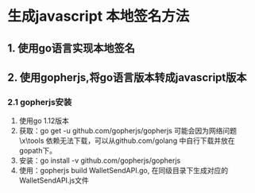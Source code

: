 # 生成javascript 本地签名方法

## 1. 使用go语言实现本地签名
## 2. 使用gopherjs,将go语言版本转成javascript版本
### 2.1 gopherjs安装
1. 使用go 1.12版本
2. 获取：go get -u github.com/gopherjs/gopherjs
可能会因为网络问题  \x\tools 依赖无法下载，可以从github.com/golang 中自行下载并放在gopath下。
3. 安装：go install -v github.com/gopherjs/gopherjs
4. 使用：gopherjs build WalletSendAPI.go, 在同级目录下生成对应的WalletSendAPI.js文件
